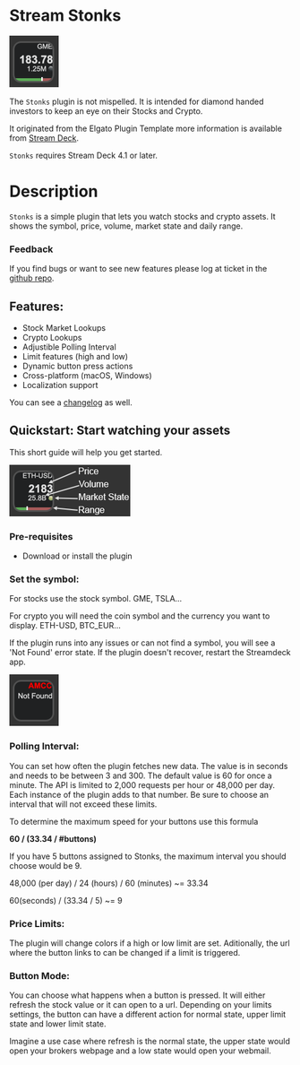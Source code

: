
# Stream Stonks

![Hero Imahge](images/Closed.png)

The `Stonks` plugin is not mispelled. It is intended for diamond handed investors to keep an eye on their Stocks and Crypto. 

It originated from the Elgato Plugin Template more information is available from [Stream Deck](https://developer.elgato.com/documentation/stream-deck/).

`Stonks` requires Stream Deck 4.1 or later.

# Description

`Stonks` is a simple plugin that lets you watch stocks and crypto assets. It shows the symbol, price, volume, market state and daily range. 

### Feedback
If you find bugs or want to see new features please log at ticket in the [github repo](https://github.com/Phando/Streamdeck-Stonks/issues).


## Features:

- Stock Market Lookups
- Crypto Lookups
- Adjustible Polling Interval
- Limit features (high and low)
- Dynamic button press actions
- Cross-platform (macOS, Windows)
- Localization support

You can see a [changelog](Changelog.md) as well.

## Quickstart: Start watching your assets

This short guide will help you get started.

![Labels](images/Layout.png)

### Pre-requisites

- Download or install the plugin

### Set the symbol:

For stocks use the stock symbol. GME, TSLA... 

For crypto you will need the coin symbol and the currency you want to display. ETH-USD, BTC_EUR...

If the plugin runs into any issues or can not find a symbol, you will see a 'Not Found' error state. If the plugin doesn't recover, restart the Streamdeck app.

![Error](images/Error.png)

### Polling Interval:

You can set how often the plugin fetches new data. The value is in seconds and needs to be between 3 and 300. The default value is 60 for once a minute. The API is limited to 2,000 requests per hour or 48,000 per day. Each instance of the plugin adds to that number. Be sure to choose an interval that will not exceed these limits.

To determine the maximum speed for your buttons use this formula

**60 / (33.34 / #buttons)**

If you have 5 buttons assigned to Stonks, the maximum interval you should choose would be 9.

48,000 (per day) / 24 (hours) / 60 (minutes) ~= 33.34

60(seconds) / (33.34 / 5) ~= 9

### Price Limits:

The plugin will change colors if a high or low limit are set. Aditionally, the url where the button links to can be changed if a limit is triggered.

### Button Mode:

You can choose what happens when a button is pressed. It will either refresh the stock value or it can open to a url. Depending on your limits settings, the button can have a different action for normal state, upper limit state and lower limit state.

Imagine a use case where refresh is the normal state, the upper state would open your brokers webpage and a low state would open your webmail.